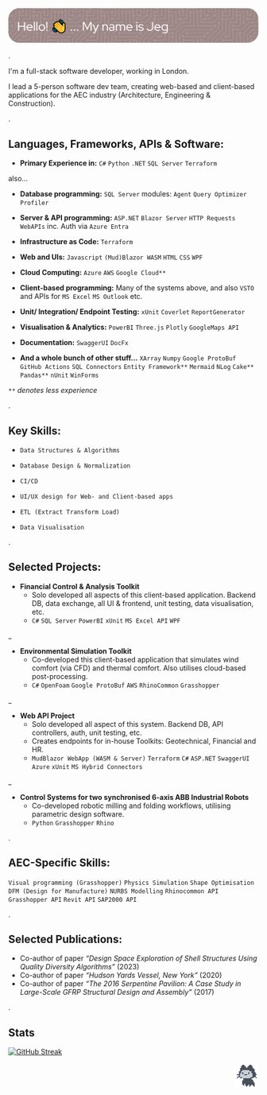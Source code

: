 <picture>
<img src="github-header-2.png"/>
</picture>

.

I'm a full-stack software developer, working in London.

I lead a 5-person software dev team, creating web-based and client-based applications for the AEC industry (Architecture, Engineering & Construction). 

.

## Languages, Frameworks, APIs & Software:

- **Primary Experience in:** `C#` `Python` `.NET` `SQL Server` `Terraform`

also...

- **Database programming:** `SQL Server` modules: `Agent` `Query Optimizer` `Profiler`

- **Server & API programming:** `ASP.NET` `Blazor Server` `HTTP Requests` `WebAPIs` inc. Auth via `Azure Entra`

- **Infrastructure as Code:** `Terraform`

- **Web and UIs:** `Javascript` `(Mud)Blazor WASM` `HTML` `CSS` `WPF` 

- **Cloud Computing:** `Azure` `AWS` `Google Cloud**`

- **Client-based programming:** Many of the systems above, and also `VSTO` and APIs for `MS Excel` `MS Outlook` etc.

- **Unit/ Integration/ Endpoint Testing:** `xUnit` `Coverlet` `ReportGenerator` 

- **Visualisation & Analytics:** `PowerBI` `Three.js` `Plotly` `GoogleMaps API`

- **Documentation:** `SwaggerUI` `DocFx` 

- **And a whole bunch of other stuff...** `XArray` `Numpy` `Google ProtoBuf` `GitHub Actions` `SQL Connectors` `Entity Framework**` `Mermaid` `NLog` `Cake**` `Pandas**` `nUnit` `WinForms`

`**` _denotes less experience_

.

## Key Skills:

- `Data Structures & Algorithms`

- `Database Design & Normalization`

- `CI/CD`

- `UI/UX design for Web- and Client-based apps`

- `ETL (Extract Transform Load)`

- `Data Visualisation`

.

## Selected Projects:

- **Financial Control & Analysis Toolkit**
    - Solo developed all aspects of this client-based application. Backend DB, data exchange, all UI & frontend, unit testing, data visualisation, etc.
    - `C#` `SQL Server` `PowerBI` `xUnit` `MS Excel API` `WPF`  

_
  
- **Environmental Simulation Toolkit**
    - Co-developed this client-based application that simulates wind comfort (via CFD) and thermal comfort. Also utilises cloud-based post-processing.
    - `C#` `OpenFoam` `Google ProtoBuf` `AWS` `RhinoCommon` `Grasshopper`

_

- **Web API Project**
    - Solo developed all aspect of this system. Backend DB, API controllers, auth, unit testing, etc.
    - Creates endpoints for in-house Toolkits: Geotechnical, Financial and HR.
    - `MudBlazor WebApp (WASM & Server)` `Terraform` `C#` `ASP.NET` `SwaggerUI` `Azure` `xUnit` `MS Hybrid Connectors`

_

- **Control Systems for two synchronised 6-axis ABB Industrial Robots**
    - Co-developed robotic milling and folding workflows, utilising parametric design software.
    - `Python` `Grasshopper` `Rhino`

.

## AEC-Specific Skills: 

`Visual programming (Grasshopper)` `Physics Simulation` `Shape Optimisation` `DFM (Design for Manufacture)` `NURBS Modelling` `Rhinocommon API` `Grasshopper API` `Revit API` `SAP2000 API`

.

## Selected Publications:

- Co-author of paper _“Design Space Exploration of Shell Structures Using Quality Diversity Algorithms”_ (2023)
- Co-author of paper _“Hudson Yards Vessel, New York”_ (2020)
- Co-author of paper _“The 2016 Serpentine Pavilion: A Case Study in Large-Scale GFRP Structural Design and Assembly”_ (2017)

.

## Stats
[![GitHub Streak](https://streak-stats.demolab.com/?user=JegDudley&theme=vue)](https://git.io/streak-stats)

<picture>
<img src="mona-loading-dark.gif" width="50" height="50" align="right"/>
</picture>

